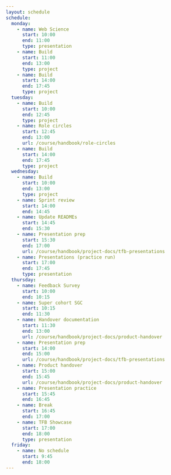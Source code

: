 ```yaml
---
layout: schedule
schedule:
  monday:
    - name: Web Science
      start: 10:00
      end: 11:00
      type: presentation
    - name: Build
      start: 11:00
      end: 13:00
      type: project
    - name: Build
      start: 14:00
      end: 17:45
      type: project
  tuesday:
    - name: Build
      start: 10:00
      end: 12:45
      type: project
    - name: Role circles
      start: 12:45
      end: 13:00
      url: /course/handbook/role-circles
    - name: Build
      start: 14:00
      end: 17:45
      type: project
  wednesday:
    - name: Build
      start: 10:00
      end: 13:00
      type: project
    - name: Sprint review
      start: 14:00
      end: 14:45
    - name: Update READMEs
      start: 14:45
      end: 15:30
    - name: Presentation prep
      start: 15:30
      end: 17:00
      url: /course/handbook/project-docs/tfb-presentations
    - name: Presentations (practice run)
      start: 17:00
      end: 17:45
      type: presentation
  thursday:
    - name: Feedback Survey
      start: 10:00
      end: 10:15
    - name: Super cohort SGC
      start: 10:15
      end: 11:30
    - name: Handover documentation
      start: 11:30
      end: 13:00
      url: /course/handbook/project-docs/product-handover
    - name: Presentation prep
      start: 14:00
      end: 15:00
      url: /course/handbook/project-docs/tfb-presentations
    - name: Product handover
      start: 15:00
      end: 15:45
      url: /course/handbook/project-docs/product-handover
    - name: Presentation practice
      start: 15:45
      end: 16:45
    - name: Break
      start: 16:45
      end: 17:00
    - name: TFB Showcase
      start: 17:00
      end: 18:00
      type: presentation
  friday:
    - name: No schedule
      start: 9:45
      end: 18:00
---
```

